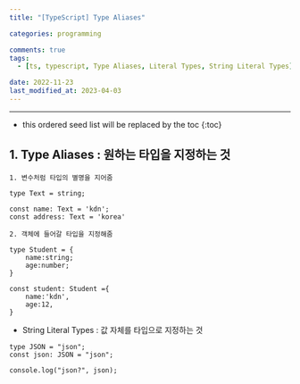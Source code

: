 ```yaml
---
title: "[TypeScript] Type Aliases"

categories: programming

comments: true
tags:
  - [ts, typescript, Type Aliases, Literal Types, String Literal Types]

date: 2022-11-23
last_modified_at: 2023-04-03
---
```


---

<!-- prettier-ignore -->
* this ordered seed list will be replaced by the toc 
{:toc}

## 1. Type Aliases : 원하는 타입을 지정하는 것

```tsx
1. 변수처럼 타입의 별명을 지어줌

type Text = string;

const name: Text = 'kdn';
const address: Text = 'korea'

2. 객체에 들어갈 타입을 지정해줌

type Student = {
    name:string;
    age:number;
}

const student: Student ={
    name:'kdn',
    age:12,
}
```

- String Literal Types : 값 자체를 타입으로 지정하는 것

```tsx
type JSON = "json";
const json: JSON = "json";

console.log("json?", json);
```
